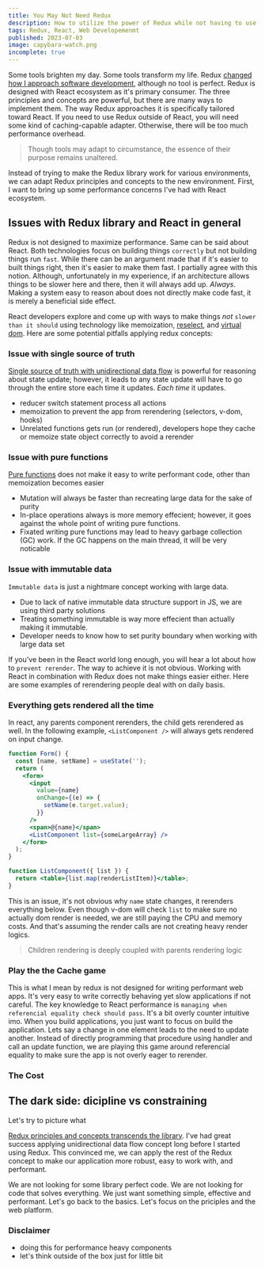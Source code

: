 ```yaml
---
title: You May Not Need Redux
description: How to utilize the power of Redux while not having to use it
tags: Redux, React, Web Developemenmt
published: 2023-07-03
image: capybara-watch.png
incomplete: true
---
```


Some tools brighten my day. Some tools transform my life. Redux [changed how I approach software development](/post/redux), although no tool is perfect. Redux is designed with React ecosystem as it's primary consumer. The three principles and concepts are powerful, but there are many ways to implement them. The way Redux approaches it is specifically tailored toward React. If you need to use Redux outside of React, you will need some kind of caching-capable adapter. Otherwise, there will be too much performance overhead.

> Though tools may adapt to circumstance, the essence of their purpose remains unaltered.

Instead of trying to make the Redux library work for various environments, we can adapt Redux principles and concepts to the new environment. First, I want to bring up some performance concerns I've had with React ecosystem.

## Issues with Redux library and React in general

Redux is not designed to maximize performance. Same can be said about React. Both technologies focus on building things `correctly` but not building things run `fast`. While there can be an argument made that if it's easier to built things right, then it's easier to make them fast. I partially agree with this notion. Although, unfortunately in my experience, if an architecture allows things to be slower here and there, then it will always add up. _Always_. Making a system easy to reason about does not directly make code fast, it is merely a beneficial side effect.

React developers explore and come up with ways to make things _not_ `slower than it should` using technology like memoization, [reselect](https://www.npmjs.com/package/reselect), and [virtual dom](https://www.npmjs.com/package/React-dom). Here are some potential pitfalls applying redux concepts:

### Issue with single source of truth

[Single source of truth with unidirectional data flow](</post/redux#single-source-of-truth-with-unidirectional-data-flow-(udf)>) is powerful for reasoning about state update; however, it leads to any state update will have to go through the entire store each time it updates. _Each time_ it updates.

- reducer switch statement process all actions
- memoization to prevent the app from rerendering (selectors, v-dom, hooks)
- Unrelated functions gets run (or rendered), developers hope they cache or memoize state object correctly to avoid a rerender

### Issue with pure functions

[Pure functions](/post/redux#pure-functions-with-kickass-compositions) does not make it easy to write performant code, other than memoization becomes easier

- Mutation will always be faster than recreating large data for the sake of purity
- In-place operations always is more memory effecient; however, it goes against the whole point of writing pure functions.
- Fixated writing pure functions may lead to heavy garbage collection (GC) work. If the GC happens on the main thread, it will be very noticable

### Issue with immutable data

`Immutable data` is just a nightmare concept working with large data.

- Due to lack of native immutable data structure support in JS, we are using third party solutions
- Treating something immutable is way more effecient than actually making it immutable.
- Developer needs to know how to set purity boundary when working with large data set

If you've been in the React world long enough, you will hear a lot about how to `prevent rerender`. The way to achieve it is not obvious. Working with React in combination with Redux does not make things easier either. Here are some examples of rerendering people deal with on daily basis.

### Everything gets rendered all the time

In react, any parents component rerenders, the child gets rerendered as well. In the following example, `<ListComponent />` will always gets rendered on input change.

```jsx
function Form() {
  const [name, setName] = useState('');
  return (
    <form>
      <input
        value={name}
        onChange={(e) => {
          setName(e.target.value);
        }}
      />
      <span>@{name}</span>
      <ListComponent list={someLargeArray} />
    </form>
  );
}

function ListComponent({ list }) {
  return <table>{list.map(renderListItem)}</table>;
}
```

This is an issue, it's not obvious why `name` state changes, it rerenders everything below. Even though v-dom will check `list` to make sure no actually dom render is needed, we are still paying the CPU and memory costs. And that's assuming the render calls are not creating heavy render logics.

> Children rendering is deeply coupled with parents rendering logic

### Play the the Cache game

This is what I mean by redux is not designed for writing performant web apps. It's very easy to write correctly behaving yet slow applications if not careful. The key knowledge to React performance is `managing when referencial equality check should pass`. It's a bit overly counter intuitive imo. When you build applications, you just want to focus on build the application. Lets say a change in one element leads to the need to update another. Instead of directly programming that procedure using handler and call an update function, we are playing this game around referencial equality to make sure the app is not overly eager to rerender.

### The Cost

## The dark side: dicipline vs constraining

Let's try to picture what

[Redux principles and concepts transcends the library](</post/redux#single-source-of-truth-with-unidirectional-data-flow-(udf)>). I've had great success applying unidirectional data flow concept long before I started using Redux. This convinced me, we can apply the rest of the Redux concept to make our application more robust, easy to work with, and performant.

We are not looking for some library perfect code. We are not looking for code that solves everything. We just want something simple, effective and performant. Let's go back to the basics. Let's focus on the priciples and the web platform.

### Disclaimer

- doing this for performance heavy components
- let's think outside of the box just for little bit

```

```
